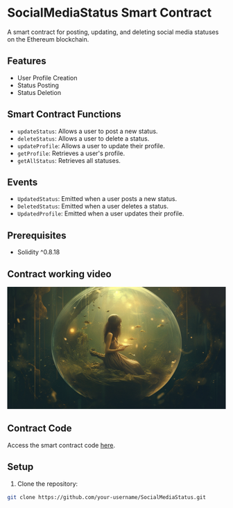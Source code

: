 # SocialMediaStatus Smart Contract

A smart contract for posting, updating, and deleting social media statuses on the Ethereum blockchain.

## Features

- User Profile Creation
- Status Posting
- Status Deletion

## Smart Contract Functions

- `updateStatus`: Allows a user to post a new status.
- `deleteStatus`: Allows a user to delete a status.
- `updateProfile`: Allows a user to update their profile.
- `getProfile`: Retrieves a user's profile.
- `getAllStatus`: Retrieves all statuses.

## Events

- `UpdatedStatus`: Emitted when a user posts a new status.
- `DeletedStatus`: Emitted when a user deletes a status.
- `UpdatedProfile`: Emitted when a user updates their profile.

## Prerequisites

- Solidity ^0.8.18

## Contract working video

[![Watch the video](https://github.com/Sandhya-Thakur/web3-socila-media/blob/main/public/web3-social.png)]([https://youtu.be/TXJKPOUbcx0](https://youtu.be/rFly3Z8zoaU))

## Contract Code

Access the smart contract code [here](https://github.com/Sandhya-Thakur/web3-socila-media/blob/main/lib/contract.sol).

## Setup

1. Clone the repository:
```bash
git clone https://github.com/your-username/SocialMediaStatus.git

